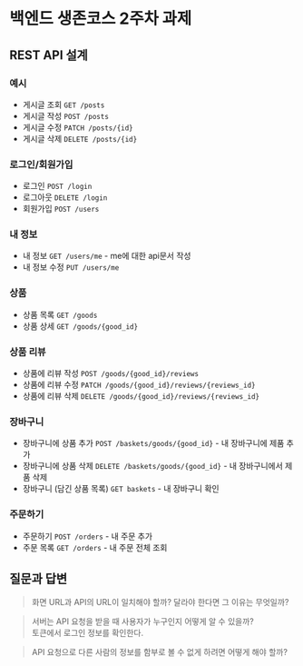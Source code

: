 # 백엔드 생존코스 2주차 과제

## REST API 설계

### 예시

- 게시글 조회 `GET /posts`
- 게시글 작성 `POST /posts`
- 게시글 수정 `PATCH /posts/{id}`
- 게시글 삭제 `DELETE /posts/{id}`

### 로그인/회원가입

- 로그인    `POST /login`
- 로그아웃  `DELETE /login`
- 회원가입  `POST /users`

### 내 정보

- 내 정보 `GET /users/me` - me에 대한 api문서 작성
- 내 정보 수정 `PUT /users/me`

### 상품

- 상품 목록 `GET /goods`
- 상품 상세 `GET /goods/{good_id}`

### 상품 리뷰

- 상품에 리뷰 작성  `POST /goods/{good_id}/reviews`
- 상품에 리뷰 수정  `PATCH /goods/{good_id}/reviews/{reviews_id}`
- 상품에 리뷰 삭제  `DELETE /goods/{good_id}/reviews/{reviews_id}`

### 장바구니

- 장바구니에 상품 추가  `POST /baskets/goods/{good_id}` - 내 장바구니에 제품 추가
- 장바구니에 상품 삭제  `DELETE /baskets/goods/{good_id}` - 내 장바구니에서 제품 삭제
- 장바구니 (담긴 상품 목록) `GET baskets` - 내 장바구니 확인

### 주문하기

- 주문하기  `POST /orders` - 내 주문 추가
- 주문 목록 `GET /orders` - 내 주문 전체 조회

## 질문과 답변

> 화면 URL과 API의 URL이 일치해야 할까? 달라야 한다면 그 이유는 무엇일까?


> 서버는 API 요청을 받을 때 사용자가 누구인지 어떻게 알 수 있을까?<br>
토큰에서 로그인 정보를 확인한다.

> API 요청으로 다른 사람의 정보를 함부로 볼 수 없게 하려면 어떻게 해야 할까?
